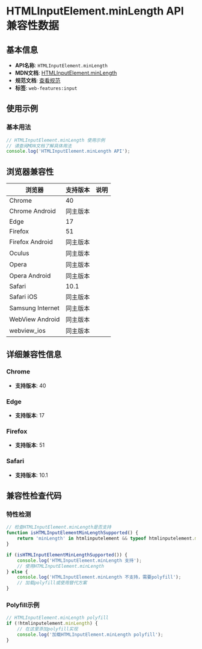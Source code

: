 # HTMLInputElement.minLength API 兼容性数据

## 基本信息

- **API名称**: `HTMLInputElement.minLength`
- **MDN文档**: [HTMLInputElement.minLength](https://developer.mozilla.org/docs/Web/API/HTMLInputElement/minLength)
- **规范文档**: [查看规范](https://html.spec.whatwg.org/multipage/input.html#dom-input-minlength)
- **标签**: `web-features:input`

## 使用示例

### 基本用法

```javascript
// HTMLInputElement.minLength 使用示例
// 请查阅MDN文档了解具体用法
console.log('HTMLInputElement.minLength API');
```

## 浏览器兼容性

| 浏览器 | 支持版本 | 说明 |
|--------|----------|------|
| Chrome | 40 |  |
| Chrome Android | 同主版本 |  |
| Edge | 17 |  |
| Firefox | 51 |  |
| Firefox Android | 同主版本 |  |
| Oculus | 同主版本 |  |
| Opera | 同主版本 |  |
| Opera Android | 同主版本 |  |
| Safari | 10.1 |  |
| Safari iOS | 同主版本 |  |
| Samsung Internet | 同主版本 |  |
| WebView Android | 同主版本 |  |
| webview_ios | 同主版本 |  |

## 详细兼容性信息

### Chrome

- **支持版本**: 40

### Edge

- **支持版本**: 17

### Firefox

- **支持版本**: 51

### Safari

- **支持版本**: 10.1

## 兼容性检查代码

### 特性检测

```javascript
// 检查HTMLInputElement.minLength是否支持
function isHTMLInputElementMinLengthSupported() {
    return 'minLength' in htmlinputelement && typeof htmlinputelement.minLength === 'function';
}

if (isHTMLInputElementMinLengthSupported()) {
    console.log('HTMLInputElement.minLength 支持');
    // 使用HTMLInputElement.minLength
} else {
    console.log('HTMLInputElement.minLength 不支持，需要polyfill');
    // 加载polyfill或使用替代方案
}
```

### Polyfill示例

```javascript
// HTMLInputElement.minLength polyfill
if (!htmlinputelement.minLength) {
    // 在这里添加polyfill实现
    console.log('加载HTMLInputElement.minLength polyfill');
}
```

